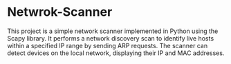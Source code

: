 # Netwrok-Scanner
This project is a simple network scanner implemented in Python using the Scapy library. It performs a network discovery scan to identify live hosts within a specified IP range by sending ARP requests. The scanner can detect devices on the local network, displaying their IP and MAC addresses.
